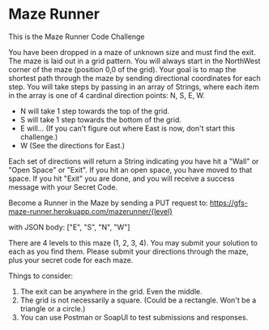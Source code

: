 # Maze Runner

This is the Maze Runner Code Challenge

You have been dropped in a maze of unknown size and must find the exit. The maze is laid out in a grid pattern. You will
always start in the NorthWest corner of the maze (position 0,0 of the grid). Your goal is to map the shortest path
through the maze by sending directional coordinates for each step. You will take steps by passing in an array of
Strings, where each item in the array is one of 4 cardinal direction points: N, S, E, W.

- N will take 1 step towards the top of the grid.
- S will take 1 step towards the bottom of the grid.
- E will... (If you can't figure out where East is now, don't start this challenge.)
- W  (See the directions for East.)

Each set of directions will return a String indicating you have hit a "Wall" or "Open Space" or "Exit". If you hit an
open space, you have moved to that space. If you hit "Exit" you are done, and you will receive a success message with
your Secret Code.

Become a Runner in the Maze by sending a PUT request to:
https://gfs-maze-runner.herokuapp.com/mazerunner/{level}

with JSON body: ["E", "S", "N", "W"]

There are 4 levels to this maze (1, 2, 3, 4). You may submit your solution to each as you find them. Please submit your
directions through the maze, plus your secret code for each maze.

Things to consider:

1. The exit can be anywhere in the grid. Even the middle.
2. The grid is not necessarily a square. (Could be a rectangle. Won't be a triangle or a circle.)
3. You can use Postman or SoapUI to test submissions and responses.


